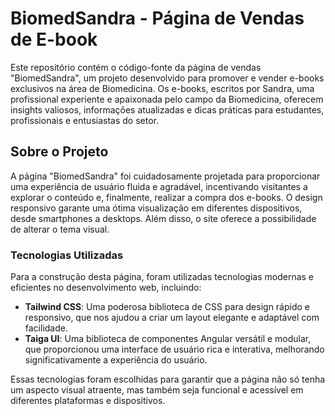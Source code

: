 # BiomedSandra - Página de Vendas de E-book

Este repositório contém o código-fonte da página de vendas "BiomedSandra", um projeto desenvolvido para promover e vender e-books exclusivos na área de Biomedicina. Os e-books, escritos por Sandra, uma profissional experiente e apaixonada pelo campo da Biomedicina, oferecem insights valiosos, informações atualizadas e dicas práticas para estudantes, profissionais e entusiastas do setor.

## Sobre o Projeto

A página "BiomedSandra" foi cuidadosamente projetada para proporcionar uma experiência de usuário fluida e agradável, incentivando visitantes a explorar o conteúdo e, finalmente, realizar a compra dos e-books. O design responsivo garante uma ótima visualização em diferentes dispositivos, desde smartphones a desktops. Além disso, o site oferece a possibilidade de alterar o tema visual.

### Tecnologias Utilizadas

Para a construção desta página, foram utilizadas tecnologias modernas e eficientes no desenvolvimento web, incluindo:

- **Tailwind CSS**: Uma poderosa biblioteca de CSS para design rápido e responsivo, que nos ajudou a criar um layout elegante e adaptável com facilidade.
- **Taiga UI**: Uma biblioteca de componentes Angular versátil e modular, que proporcionou uma interface de usuário rica e interativa, melhorando significativamente a experiência do usuário.

Essas tecnologias foram escolhidas para garantir que a página não só tenha um aspecto visual atraente, mas também seja funcional e acessível em diferentes plataformas e dispositivos.
